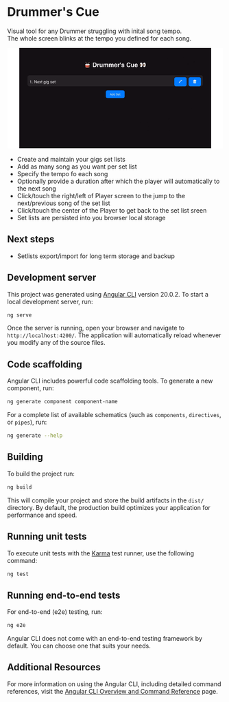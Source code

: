 # Drummer's Cue
Visual tool for any Drummer struggling with inital song tempo.  
The whole screen blinks at the tempo you defined for each song.

![splash](splash.gif)

- Create and maintain your gigs set lists
- Add as many song as you want per set list
- Specify the tempo fo each song
- Optionally provide a duration after which the player will automatically to the next song
- Click/touch the right/left of Player screen to the jump to the next/previous song of the set list
- Click/touch the center of the Player to get back to the set list sreen
- Set lists are persisted into you browser local storage

## Next steps
- Setlists export/import for long term storage and backup 

## Development server
This project was generated using [Angular CLI](https://github.com/angular/angular-cli) version 20.0.2.
To start a local development server, run:

```bash
ng serve
```

Once the server is running, open your browser and navigate to `http://localhost:4200/`. The application will automatically reload whenever you modify any of the source files.

## Code scaffolding

Angular CLI includes powerful code scaffolding tools. To generate a new component, run:

```bash
ng generate component component-name
```

For a complete list of available schematics (such as `components`, `directives`, or `pipes`), run:

```bash
ng generate --help
```

## Building

To build the project run:

```bash
ng build
```

This will compile your project and store the build artifacts in the `dist/` directory. By default, the production build optimizes your application for performance and speed.

## Running unit tests

To execute unit tests with the [Karma](https://karma-runner.github.io) test runner, use the following command:

```bash
ng test
```

## Running end-to-end tests

For end-to-end (e2e) testing, run:

```bash
ng e2e
```

Angular CLI does not come with an end-to-end testing framework by default. You can choose one that suits your needs.

## Additional Resources

For more information on using the Angular CLI, including detailed command references, visit the [Angular CLI Overview and Command Reference](https://angular.dev/tools/cli) page.
